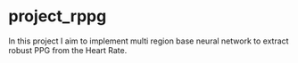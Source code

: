 # project_rppg

In this project I aim to implement multi region base neural network to extract robust PPG from the Heart Rate. 
